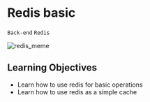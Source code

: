 # Redis basic

`Back-end`
`Redis`

![redis_meme](https://s3.amazonaws.com/alx-intranet.hbtn.io/uploads/medias/2020/1/40eab4627f1bea7dfe5e.png?X-Amz-Algorithm=AWS4-HMAC-SHA256&X-Amz-Credential=AKIARDDGGGOUSBVO6H7D%2F20241216%2Fus-east-1%2Fs3%2Faws4_request&X-Amz-Date=20241216T174525Z&X-Amz-Expires=86400&X-Amz-SignedHeaders=host&X-Amz-Signature=b497a7bcba320273b6a142cf96e80e4464577665bedb3a99e44c1955bb66aca1)

## Learning Objectives
- Learn how to use redis for basic operations
- Learn how to use redis as a simple cache

